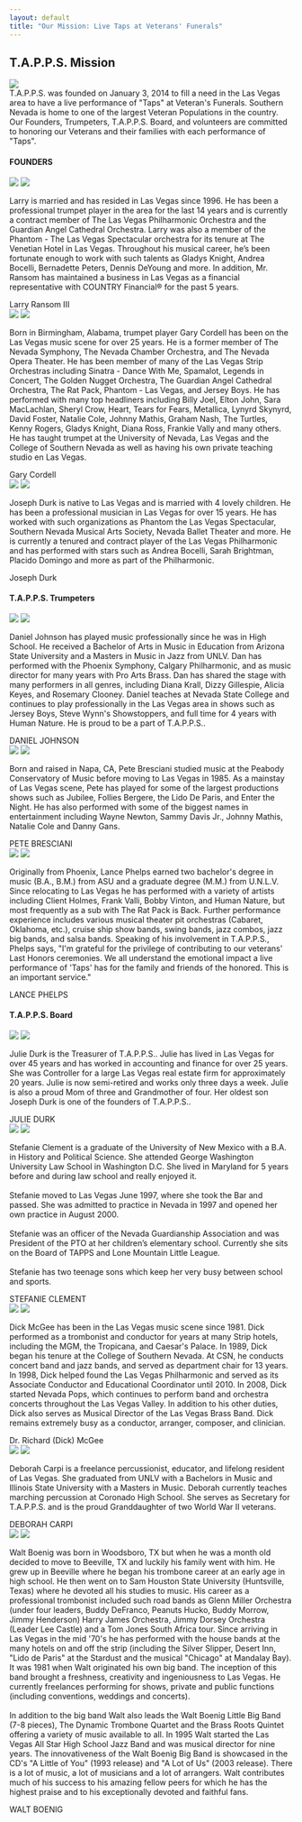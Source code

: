 ```yaml
---
layout: default
title: "Our Mission: Live Taps at Veterans' Funerals"
---
```


<div class="content-container mission">
  <div class="inner-page-banr">
  	<div class="container">
      	<h2><span>T.A.P.P.S.</span> Mission</h2>
      </div>
  </div>
  <div class="inner-sections marg-foot">
  	<div class="container">
      	<div class="top-icon-box">
          	<img src="/assets/images/header-top.png" class="header-icon center-block">
          	<div class="top-bx-inner">
              	<span>T.A.P.P.S.</span> was <span>founded</span> on <span>January 3, 2014</span> to fill a need in the Las Vegas area to have a live performance of "Taps" at Veteran's Funerals. Southern Nevada is home to one of the largest Veteran Populations in the country. Our Founders, Trumpeters, T.A.P.P.S. Board, and volunteers are committed to honoring our Veterans and their families with each performance of "Taps".
              </div>
          </div>
          <h4 class="innerHeadingd btmBorder">FOUNDERS</h4>
          <div class="clearall"></div>
          <div class="col3Box">
          	<div class="border-box founder-h">
                  <div class="PicBox">
                      <img src="/assets/images/larry.jpg" class="f-profile">
                      <img src="/assets/images/bottom-arw.png" class="po-arw">
                  </div>
                  <p class="msn-txt">Larry is married and has resided in Las Vegas since 1996.  He has been a professional trumpet player in the area for the last 14 years and is currently a contract member of The Las Vegas Philharmonic Orchestra and the Guardian Angel Cathedral Orchestra.   Larry was also a member of the Phantom - The Las Vegas Spectacular orchestra for its tenure at The Venetian Hotel in Las Vegas.  Throughout his musical career, he’s been fortunate enough to work with such talents as Gladys Knight, Andrea Bocelli, Bernadette Peters, Dennis DeYoung and more.  In addition, Mr. Ransom has maintained a business in Las Vegas as a financial representative with COUNTRY Financial&reg; for the past 5 years.</p>
                  <div class="btm-name-txt-fixed">Larry Ransom III</div>
              </div>
          </div>
          <div class="col3Box Mid">
          	<div class="border-box founder-h">
                  <div class="PicBox">
                      <img src="/assets/images/gary.jpg" class="f-profile">
                      <img src="/assets/images/bottom-arw.png" class="po-arw">
                  </div>
                  <p class="msn-txt">Born in Birmingham, Alabama, trumpet player Gary Cordell has been on the Las Vegas music scene for over 25 years. He is a former member of The Nevada Symphony, The Nevada Chamber Orchestra, and The Nevada Opera Theater. He has been member of many of the Las Vegas Strip Orchestras including Sinatra - Dance With Me, Spamalot, Legends in Concert, The Golden Nugget Orchestra, The Guardian Angel Cathedral Orchestra, The Rat Pack, Phantom - Las Vegas, and Jersey Boys. He has performed with many top headliners including Billy Joel, Elton John, Sara MacLachlan, Sheryl Crow, Heart, Tears for Fears, Metallica, Lynyrd Skynyrd, David Foster, Natalie Cole, Johnny Mathis, Graham Nash, The Turtles, Kenny Rogers, Gladys Knight, Diana Ross, Frankie Vally and many others. He has taught trumpet at the University of Nevada, Las Vegas and the College of Southern Nevada as well as having his own private teaching studio en Las Vegas.</p>
                  <div class="btm-name-txt-fixed">Gary Cordell</div>
              </div>
          </div>
          <div class="col3Box">
          	<div class="border-box founder-h">
                  <div class="PicBox">
                      <img src="/assets/images/joseph.jpg" class="f-profile">
                      <img src="/assets/images/bottom-arw.png" class="po-arw">
                  </div>
                  <p class="msn-txt">Joseph Durk is native to Las Vegas and is married with 4 lovely children.  He has been a professional musician in Las Vegas for over 15 years.  He has worked with such organizations as Phantom the Las Vegas Spectacular, Southern Nevada Musical Arts Society, Nevada Ballet Theater and more.  He is currently a tenured and contract player of the Las Vegas Philharmonic and has performed with stars such as Andrea Bocelli, Sarah Brightman, Placido Domingo and more as part of the Philharmonic.</p>
                  <div class="btm-name-txt-fixed">Joseph Durk</div>
              </div>
          </div>
          <div class="clearall"></div>
      </div>
  <div class="trumpeters-sec">
  	<div class="container">
      	<h4 class="innerHeadingd"><span>T.A.P.P.S.</span> Trumpeters</h4>
          <div class="clearall"></div>
          <div class="col3Box">
          	<div class="border-box trumpeters-h">
                  <div class="PicBox">
                      <img src="/assets/images/daniel.jpg" class="f-profile">
                      <img src="/assets/images/bottom-arw.png" class="po-arw">
                  </div>
                  <p class="msn-txt">Daniel Johnson has played music professionally since he was in High School. He received a Bachelor of Arts in Music in Education from Arizona State University and a Masters in Music in Jazz from UNLV. Dan has performed with the Phoenix Symphony, Calgary Philharmonic, and as music director for many years with Pro Arts Brass. Dan has shared the stage with many performers in all genres, including Diana Krall, Dizzy Gillespie, Alicia Keyes, and Rosemary Clooney. Daniel teaches at Nevada State College and continues to play professionally in the Las Vegas area in shows such as Jersey Boys, Steve Wynn's Showstoppers, and full time for 4 years with Human Nature. He is proud to be a part of T.A.P.P.S..</p>
                  <div class="btm-name-txt-fixed">DANIEL JOHNSON</div>
              </div>
          </div>
          <div class="col3Box Mid">
          	<div class="border-box trumpeters-h">
                  <div class="PicBox">
                      <img src="/assets/images/pete.jpg" class="f-profile">
                      <img src="/assets/images/bottom-arw.png" class="po-arw">
                  </div>
                  <p class="msn-txt">Born and raised in Napa, CA, Pete Bresciani studied music at the Peabody Conservatory of Music before moving to Las Vegas in 1985. As a mainstay of Las Vegas scene, Pete has played for some of the largest productions shows such as Jubilee, Follies Bergere, the Lido De Paris, and Enter the Night. He has also performed with some of the biggest names in entertainment including Wayne Newton, Sammy Davis Jr., Johnny Mathis, Natalie Cole and Danny Gans.</p>
                  <div class="clearfix"></div>
                  <div class="btm-name-txt-fixed">PETE BRESCIANI</div>
              </div>
          </div>
          <div class="col3Box lst">
          	<div class="border-box trumpeters-h">
                  <div class="PicBox">
                      <img src="/assets/images/lance.jpg" class="f-profile">
                      <img src="/assets/images/bottom-arw.png" class="po-arw">
                  </div>
                  <p class="msn-txt">Originally from Phoenix, Lance Phelps earned two bachelor's degree in music (B.A., B.M.) from ASU and a graduate degree (M.M.) from U.N.L.V. Since relocating to Las Vegas he has performed with a variety of artists including Client Holmes, Frank Valli, Bobby Vinton, and Human Nature, but most frequently as a sub with The Rat Pack is Back. Further performance experience includes various musical theater pit orchestras (Cabaret, Oklahoma, etc.), cruise ship show bands, swing bands, jazz combos, jazz big bands, and salsa bands. Speaking of his involvement in T.A.P.P.S., Phelps says, "I'm grateful for the privilege of contributing to our veterans' Last Honors ceremonies. We all understand the emotional impact a live performance of 'Taps' has for the family and friends of the honored. This is an important service."</p>
                  <div class="btm-name-txt-fixed">LANCE PHELPS</div>
              </div>
          </div>
      </div>
  </div>
  <div class="clearall"></div>
  	<div class="container">
      	<h4 class="innerHeadingd btmBorder"><span>T.A.P.P.S.</span> Board</h4>
          <div class="clearall"></div>
      	<div class="col3Box">
          	<div class="border-box">
                  <div class="PicBoxSpl">
                      <img src="/assets/images/julie.jpg" class="f-profile">
                      <img src="/assets/images/bottom-arw.png" class="po-arw">
                  </div>
                  <p class="msn-txt">Julie Durk is the Treasurer of T.A.P.P.S..  Julie has lived in Las Vegas for over 45 years and has worked in accounting and finance for over 25 years.  She was Controller for a large Las Vegas real estate firm for approximately 20 years. Julie is now semi-retired and works only three days a week.  Julie is also a proud Mom of three and Grandmother of four.  Her oldest son Joseph Durk is one of the founders of T.A.P.P.S..</p>
                  <div class="btm-name-txt-ststic">JULIE DURK</div>
              </div>
             <div class="border-box">
                  <div class="PicBoxSpl">
                      <img src="/assets/images/stefanie_clement.jpg" class="f-profile">
                      <img src="/assets/images/bottom-arw.png" class="po-arw">
                  </div>
                  <p class="msn-txt">Stefanie Clement is a graduate of the University of New Mexico with a B.A. in History and Political Science.  She attended George Washington University Law School in Washington D.C.   She lived in Maryland for 5 years before and during law school and really enjoyed it.
	<br/><br/>Stefanie moved to Las Vegas June 1997, where she took the Bar and passed.  She was admitted to practice in Nevada in 1997 and opened her own practice in August 2000.  
	 <br/><br/>Stefanie was an officer of the Nevada Guardianship Association and was President of the PTO at her children’s elementary school.  Currently she sits on the Board of TAPPS and Lone Mountain Little League.  
 	<br/><br/>Stefanie has two teenage sons which keep her very busy between school and sports.
</p>
                  <div class="btm-name-txt-ststic">STEFANIE CLEMENT</div>
              </div>
          </div>
          <div class="col3Box Mid">
          	<div class="border-box">
                  <div class="PicBoxSpl">
                      <img src="/assets/images/richard.jpg" class="f-profile">
                      <img src="/assets/images/bottom-arw.png" class="po-arw">
                  </div>
                  <p class="msn-txt">Dick McGee has been in  the Las Vegas music scene since 1981.  Dick performed as a trombonist and conductor for years at many Strip hotels, including the MGM, the Tropicana, and Caesar's Palace. In 1989, Dick began his tenure at the College of Southern Nevada. At CSN, he conducts concert band and jazz bands, and served as department chair for 13 years.  In 1998, Dick helped found the Las Vegas Philharmonic and served as its Associate Conductor and Educational Coordinator until 2010.  In 2008, Dick started Nevada Pops, which continues to perform band and orchestra concerts throughout the Las Vegas Valley.  In addition to his other duties, Dick also serves as Musical Director of the Las Vegas Brass Band.  Dick remains extremely busy as a conductor, arranger, composer, and clinician.</p>
                  <div class="btm-name-txt-ststic">Dr. Richard (Dick) McGee</div>
              </div>
              <div class="border-box">
                  <div class="PicBoxSpl">
                      <img src="/assets/images/deborah.jpg" class="f-profile">
                      <img src="/assets/images/bottom-arw.png" class="po-arw">
                  </div>
                  <p class="msn-txt">Deborah Carpi is a freelance percussionist, educator, and lifelong resident of Las Vegas. She graduated from UNLV with a Bachelors in Music and Illinois State University with a Masters in Music. Deborah currently teaches marching percussion at Coronado High School. She serves as Secretary for T.A.P.P.S. and is the proud Granddaughter of two World War II veterans.</p>
                  <div class="btm-name-txt-ststic">DEBORAH CARPI</div>
              </div>
          </div>
          <div class="col3Box">
          	<div class="border-box">
                  <div class="PicBoxSpl">
                      <img src="/assets/images/walt.jpg" class="f-profile">
                      <img src="/assets/images/bottom-arw.png" class="po-arw">
                  </div>
                  <p class="msn-txt">Walt Boenig  was born in Woodsboro, TX but when he was a month old decided to move to Beeville, TX and luckily his family went with him. He grew up in Beeville where he began his trombone career at an early age in high school. He then went on to Sam Houston State University (Huntsville, Texas) where he devoted all his studies to music. His career as a professional trombonist included such road bands as Glenn Miller Orchestra (under four leaders, Buddy DeFranco, Peanuts Hucko, Buddy Morrow, Jimmy Henderson) Harry James Orchestra, Jimmy Dorsey Orchestra (Leader Lee Castle) and a Tom Jones South Africa tour. Since arriving in Las Vegas in the mid '70's he has performed with the house bands at the many hotels on and off the strip (including the Silver Slipper, Desert Inn, "Lido de Paris" at the Stardust and the musical "Chicago" at Mandalay Bay). It was 1981 when Walt originated his own big band. The inception of this band brought a freshness, creativity and ingeniousness to Las Vegas. He currently freelances performing for shows, private and public functions (including conventions, weddings and concerts).
  <br><br>
  In addition to the big band Walt also leads the Walt Boenig Little Big Band (7-8 pieces), The Dynamic Trombone Quartet and the Brass Roots Quintet offering a variety of music available to all. In 1995 Walt started the Las Vegas All Star High School Jazz Band and was musical director for nine years. The innovativeness of the Walt Boenig Big Band is showcased in the CD's "A Little of You" (1993 release) and "A Lot of Us" (2003 release). There is a lot of music, a lot of musicians and a lot of arrangers. Walt contributes much of his success to his amazing fellow peers for which he has the highest praise and to his exceptionally devoted and faithful fans.</p>
                  <div class="btm-name-txt-ststic">WALT BOENIG</div>
              </div>
          </div>
<!--
          <div class="clearall"></div>
          <br>
          <h4 class="innerHeadingd btmBorder"><span>T.A.P.P.S.</span> Team</h4>
          <div class="clearall"></div>
          <div class="col3Box">
          	<div class="border-box">
                  <div class="PicBoxSpl">
                      <img src="/assets/images/jessica.jpg" class="f-profile">
                      <img src="/assets/images/bottom-arw.png" class="po-arw">
                  </div>
                  <p class="msn-txt">Jessica Zimmerman is the Social Media Manager for T.A.P.P.S. and has lived in Las Vegas for over twenty years. She holds a Bachelor’s degree in Communications and a Master’s degree in Journalism, both from UNLV. She currently works at a local public relations firm and freelances for a company utilizing her editing and proofreading skills. She’s a proud wife to her husband James, and loves her biggest title: Mom of two, Zane and Zia.</p>
                  <div class="btm-name-txt-ststic">JESSICA ZIMMERMAN</div>
              </div>
          </div>
-->
      </div>
  </div>
</div>
